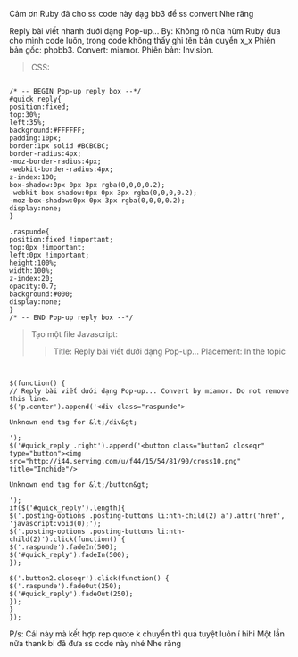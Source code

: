 Cảm ơn Ruby đã cho ss code này dạg bb3 để ss convert Nhe răng

Reply bài viết nhanh dưới dạng Pop-up...
By: Không rõ nữa hừm Ruby đưa cho mình code luôn, trong code không thấy ghi tên bản quyền x\_x
Phiên bản gốc: phpbb3.
Convert: miamor.
Phiên bản: Invision.


> CSS:

```

/* -- BEGIN Pop-up reply box --*/
#quick_reply{
position:fixed;
top:30%;
left:35%;
background:#FFFFFF;
padding:10px;
border:1px solid #BCBCBC;
border-radius:4px;
-moz-border-radius:4px;
-webkit-border-radius:4px;
z-index:100;
box-shadow:0px 0px 3px rgba(0,0,0,0.2);
-webkit-box-shadow:0px 0px 3px rgba(0,0,0,0.2);
-moz-box-shadow:0px 0px 3px rgba(0,0,0,0.2);
display:none;
}

.raspunde{
position:fixed !important;
top:0px !important;
left:0px !important;
height:100%;
width:100%;
z-index:20;
opacity:0.7;
background:#000;
display:none;
}
/* -- END Pop-up reply box --*/

```

> Tạo một file Javascript:
> > Title: Reply bài viết dưới dạng Pop-up...
> > Placement: In the topic
```


$(function() {
// Reply bài viết dưới dạng Pop-up... Convert by miamor. Do not remove this line.
$('p.center').append('<div class="raspunde">

Unknown end tag for &lt;/div&gt;

');
$('#quick_reply .right').append('<button class="button2 closeqr" type="button"><img src="http://i44.servimg.com/u/f44/15/54/81/90/cross10.png" title="Inchide"/>

Unknown end tag for &lt;/button&gt;

');
if($('#quick_reply').length){
$('.posting-options .posting-buttons li:nth-child(2) a').attr('href', 'javascript:void(0);');
$('.posting-options .posting-buttons li:nth-child(2)').click(function() {
$('.raspunde').fadeIn(500);
$('#quick_reply').fadeIn(500);
});

$('.button2.closeqr').click(function() {
$('.raspunde').fadeOut(250);
$('#quick_reply').fadeOut(250);
});
}
});

```

P/s: Cái này mà kết hợp rep quote k chuyển thì quá tuyệt luôn í hihi
Một lần nữa thank bi đã đưa ss code này nhé Nhe răng